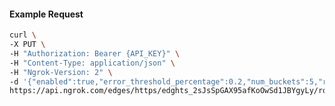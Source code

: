 <!-- Code generated for API Clients. DO NOT EDIT. -->

#### Example Request

```bash
curl \
-X PUT \
-H "Authorization: Bearer {API_KEY}" \
-H "Content-Type: application/json" \
-H "Ngrok-Version: 2" \
-d '{"enabled":true,"error_threshold_percentage":0.2,"num_buckets":5,"rolling_window":300,"tripped_duration":120,"volume_threshold":20}' \
https://api.ngrok.com/edges/https/edghts_2sJsSpGAX95afKoOwSd1JBYgyLy/routes/edghtsrt_2sJsSpPC8w7i59d5LZDmw6xHacH/circuit_breaker
```
